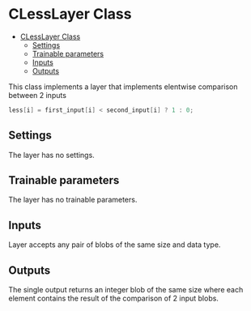 # CLessLayer Class

<!-- TOC -->

- [CLessLayer Class](#clesslayer-class)
    - [Settings](#settings)
    - [Trainable parameters](#trainable-parameters)
    - [Inputs](#inputs)
    - [Outputs](#outputs)

<!-- /TOC -->

This class implements a layer that implements elentwise comparison between
2 inputs

```c++
less[i] = first_input[i] < second_input[i] ? 1 : 0;
```

## Settings

The layer has no settings.

## Trainable parameters

The layer has no trainable parameters.

## Inputs

Layer accepts any pair of blobs of the same size and data type.

## Outputs

The single output returns an integer blob of the same size where each element contains the result of the comparison of 2 input blobs.

